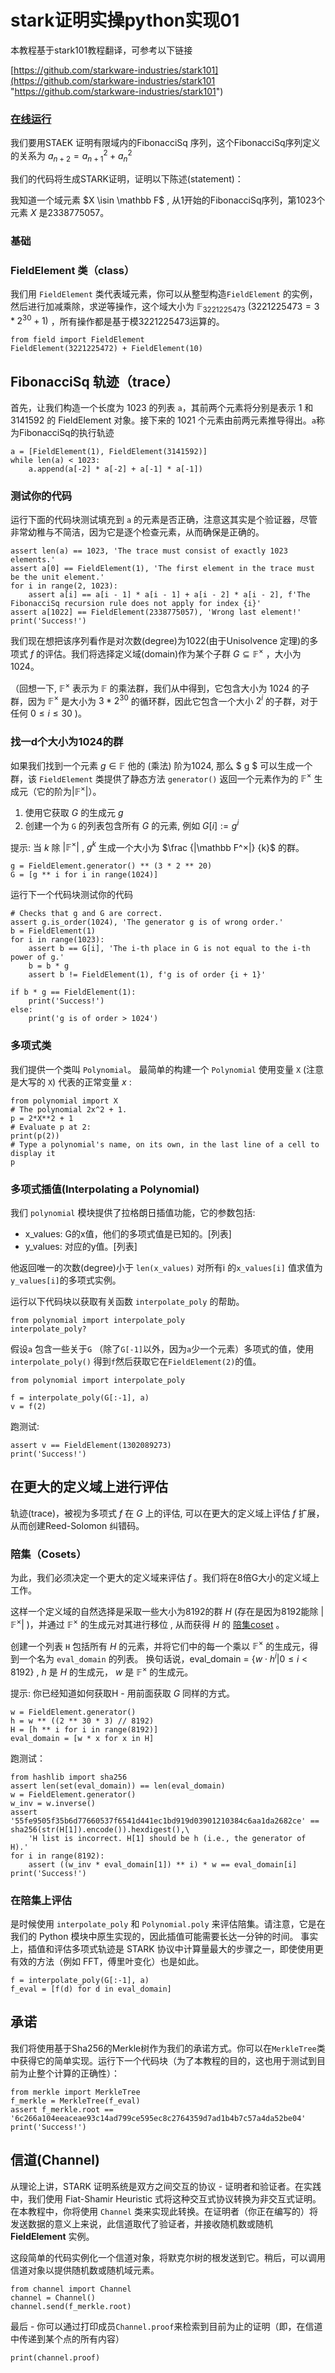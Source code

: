 # stark证明实操python实现01

本教程基于stark101教程翻译，可参考以下链接

[https://github.com/starkware-industries/stark101](https://github.com/starkware-industries/stark101 "https://github.com/starkware-industries/stark101")

### [在线运行](https://hub.ovh2.mybinder.org/user/starkware-industries-stark101-25kx5my7/lab/tree/tutorial/NotebookTutorial.ipynb "在线运行")

我们要用STAEK 证明有限域内的FibonacciSq 序列，这个FibonacciSq序列定义的关系为 $a_{n+2}=a_{n+1}^2+a_n^2$

我们的代码将生成STARK证明，证明以下陈述(statement)：

我知道一个域元素 $X \isin \mathbb F$ , 从1开始的FibonacciSq序列，第1023个元素 $X$ 是2338775057。

### 基础

### FieldElement 类（class）

我们用 `FieldElement` 类代表域元素，你可以从整型构造`FieldElement` 的实例，然后进行加减乘除，求逆等操作，这个域大小为 $\mathbb F_{3221225473}$ $(3221225473=3*2^{30}+1)$ ，所有操作都是基于模3221225473运算的。

```纯文本
from field import FieldElement
FieldElement(3221225472) + FieldElement(10)
```

## FibonacciSq 轨迹（trace）

首先，让我们构造一个长度为 1023 的列表 `a`，其前两个元素将分别是表示 1 和 3141592 的 FieldElement 对象。接下来的 1021 个元素由前两元素推导得出。`a`称为FibonacciSq的执行轨迹

```纯文本
a = [FieldElement(1), FieldElement(3141592)]
while len(a) < 1023:
    a.append(a[-2] * a[-2] + a[-1] * a[-1])
```

### 测试你的代码

运行下面的代码块测试填充到 `a` 的元素是否正确，注意这其实是个验证器，尽管非常幼稚与不简洁，因为它是逐个检查元素，从而确保是正确的。

```纯文本
assert len(a) == 1023, 'The trace must consist of exactly 1023 elements.'
assert a[0] == FieldElement(1), 'The first element in the trace must be the unit element.'
for i in range(2, 1023):
    assert a[i] == a[i - 1] * a[i - 1] + a[i - 2] * a[i - 2], f'The FibonacciSq recursion rule does not apply for index {i}'
assert a[1022] == FieldElement(2338775057), 'Wrong last element!'
print('Success!')

```

我们现在想把该序列看作是对次数(degree)为1022(由于Unisolvence 定理)的多项式 $f$ 的评估。我们将选择定义域(domain)作为某个子群 $G \subseteq \mathbb F ^×$ ，大小为 1024。

（回想一下, $\mathbb F^×$ 表示为 $\mathbb F$ 的乘法群，我们从中得到，它包含大小为 1024 的子群，因为 $\mathbb F^×$ 是大小为
$3*2^{30}$ 的循环群，因此它包含一个大小 $2^i$ 的子群，对于任何 $0≤i≤30$ )。

### 找一d个大小为1024的群

如果我们找到一个元素 $g∈\mathbb F$ 他的 (乘法) 阶为1024, 那么 $ g  $ 可以生成一个群，该 `FieldElement` 类提供了静态方法 `generator()` 返回一个元素作为的 $\mathbb F^×$ 生成元（它的阶为$|\mathbb F^×|$）。

1.  使用它获取 $G$ 的生成元  $g$ &#x20;
2.  创建一个为 `G` 的列表包含所有 $G$ 的元素, 例如 $G[i]:=g^i$

提示: 当 $k$ 除 $|\mathbb F^×|$ , $g^k$ 生成一个大小为 $\frac {|\mathbb F^×|} {k}$ 的群。

```纯文本
g = FieldElement.generator() ** (3 * 2 ** 20)
G = [g ** i for i in range(1024)]
```

运行下一个代码块测试你的代码

```纯文本
# Checks that g and G are correct.
assert g.is_order(1024), 'The generator g is of wrong order.'
b = FieldElement(1)
for i in range(1023):
    assert b == G[i], 'The i-th place in G is not equal to the i-th power of g.'
    b = b * g
    assert b != FieldElement(1), f'g is of order {i + 1}'
    
if b * g == FieldElement(1):
    print('Success!')
else:
    print('g is of order > 1024')
```

### 多项式类

我们提供一个类叫 `Polynomial`。 最简单的构建一个 `Polynomial` 使用变量 `X` (注意是大写的 `X`) 代表的正常变量 $x$ :

```纯文本
from polynomial import X
# The polynomial 2x^2 + 1.
p = 2*X**2 + 1
# Evaluate p at 2:
print(p(2))
# Type a polynomial's name, on its own, in the last line of a cell to display it
p
```

### 多项式插值(Interpolating a Polynomial)

我们 `polynomial` 模块提供了拉格朗日插值功能，它的参数包括:

-   x\_values: G的x值，他们的多项式值是已知的。\[列表]
-   y\_values: 对应的y值。\[列表]

他返回唯一的次数(degree)小于 `len(x_values)` 对所有i 的`x_values[i]` 值求值为`y_values[i]`的多项式实例。

运行以下代码块以获取有关函数 `interpolate_poly` 的帮助。

```纯文本
from polynomial import interpolate_poly
interpolate_poly?
```

假设`a` 包含一些关于`G` （除了`G[-1]`以外，因为`a`少一个元素）多项式的值，使用 `interpolate_poly()` 得到`f`然后获取它在`FieldElement(2)`的值。

```纯文本
from polynomial import interpolate_poly

f = interpolate_poly(G[:-1], a)
v = f(2)

```

跑测试:

```纯文本
assert v == FieldElement(1302089273)
print('Success!')
```

## 在更大的定义域上进行评估

轨迹(trace)，被视为多项式 $f$ 在 $G$ 上的评估, 可以在更大的定义域上评估 $f$ 扩展，从而创建Reed-Solomon 纠错码。

### 陪集（Cosets）

为此，我们必须决定一个更大的定义域来评估 $f$ 。我们将在8倍G大小的定义域上工作。

这样一个定义域的自然选择是采取一些大小为8192的群 $H$ (存在是因为8192能除 $|\mathbb F^×|$ )，并通过 $\mathbb F^×$ 的生成元对其进行移位 , 从而获得 $H$ 的 [陪集coset](https://en.wikipedia.org/wiki/Coset "陪集coset") 。

创建一个列表 `H` 包括所有 $H$ 的元素，并将它们中的每一个乘以 $\mathbb F^×$ 的生成元，得到一个名为 `eval_domain` 的列表。 换句话说，eval\_domain = $\{w⋅h^i|0≤i<8192\}$ , $h$ 是 $H$ 的生成元， $w$ 是 $\mathbb F^×$ 的生成元。

提示: 你已经知道如何获取H - 用前面获取 $G$ 同样的方式。

```纯文本
w = FieldElement.generator()
h = w ** ((2 ** 30 * 3) // 8192)
H = [h ** i for i in range(8192)]
eval_domain = [w * x for x in H]
```

跑测试：

```纯文本
from hashlib import sha256
assert len(set(eval_domain)) == len(eval_domain)
w = FieldElement.generator()
w_inv = w.inverse()
assert '55fe9505f35b6d77660537f6541d441ec1bd919d03901210384c6aa1da2682ce' == sha256(str(H[1]).encode()).hexdigest(),\
    'H list is incorrect. H[1] should be h (i.e., the generator of H).'
for i in range(8192):
    assert ((w_inv * eval_domain[1]) ** i) * w == eval_domain[i]
print('Success!')
```

### 在陪集上评估

是时候使用 `interpolate_poly` 和 `Polynomial.poly` 来评估陪集。请注意，它是在我们的 Python 模块中原生实现的，因此插值可能需要长达一分钟的时间。
事实上，插值和评估多项式轨迹是 STARK 协议中计算量最大的步骤之一，即使使用更有效的方法（例如 FFT，傅里叶变化）也是如此。

```纯文本
f = interpolate_poly(G[:-1], a)
f_eval = [f(d) for d in eval_domain]
```

## 承诺

我们将使用基于Sha256的Merkle树作为我们的承诺方式。你可以在`MerkleTree`类中获得它的简单实现。运行下一个代码块（为了本教程的目的，这也用于测试到目前为止整个计算的正确性）：

```纯文本
from merkle import MerkleTree
f_merkle = MerkleTree(f_eval)
assert f_merkle.root == '6c266a104eeaceae93c14ad799ce595ec8c2764359d7ad1b4b7c57a4da52be04'
print('Success!')
```

## 信道(Channel)

从理论上讲，STARK 证明系统是双方之间交互的协议 - 证明者和验证者。在实践中，我们使用 Fiat-Shamir Heuristic 式将这种交互式协议转换为非交互式证明。在本教程中，你将使用 `Channel` 类来实现此转换。在证明者（你正在编写的）将发送数据的意义上来说，此信道取代了验证者，并接收随机数或随机 **FieldElement** 实例。

这段简单的代码实例化一个信道对象，将默克尔树的根发送到它。稍后，可以调用信道对象以提供随机数或随机域元素。

```纯文本
from channel import Channel
channel = Channel()
channel.send(f_merkle.root)
```

最后 - 你可以通过打印成员`Channel.proof`来检索到目前为止的证明（即，在信道中传递到某个点的所有内容）

```纯文本
print(channel.proof)
```
